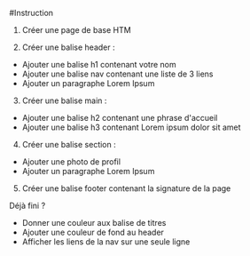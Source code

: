 #Instruction
1) Créer une page de base HTM

2) Créer une balise header :
- Ajouter une balise h1 contenant votre nom
- Ajouter une balise nav contenant une liste de 3 liens
- Ajouter un paragraphe Lorem Ipsum


3) Créer une balise main :
- Ajouter une balise h2 contenant une phrase d'accueil
- Ajouter une balise h3 contenant Lorem ipsum dolor sit amet

4) Créer une balise section :
- Ajouter une photo de profil
- Ajouter un paragraphe Lorem Ipsum

5) Créer une balise footer contenant la signature de la page


Déjà fini ?
- Donner une couleur aux balise de titres
- Ajouter une couleur de fond au header
- Afficher les liens de la nav sur une seule ligne
